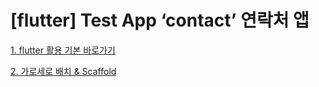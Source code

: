 # [flutter] Test App ‘contact’ 연락처 앱

[1. flutter 활용 기본 바로가기](https://ajar-vise-a12.notion.site/Flutter-5615a01542a0448daec9352a4c2cfdec?pvs=4)

[2. 가로세로 배치 & Scaffold](https://ajar-vise-a12.notion.site/Scaffold-fb568845c79944f78e45b8c0c829a13a?pvs=4)
